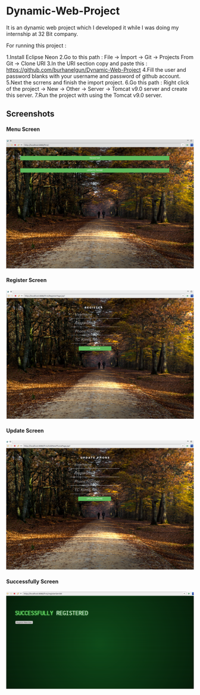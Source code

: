 # Dynamic-Web-Project
It is an dynamic web project which I developed it while I was doing my internship at 32 Bit company.

For running this project :

1.Install Eclipse Neon
2.Go to this path : File -> İmport -> Git -> Projects From Git ->  Clone URI
3.In the URI section copy and paste this : https://github.com/burhanelgun/Dynamic-Web-Project
4.Fill the user and password blanks with your username and password of github account.
5.Next the scrrens and finish the import project.
6.Go this path : Right click of the project -> New -> Other -> Server -> Tomcat v9.0 server and create this server.
7.Run the project with using the Tomcat v9.0 server.


## Screenshots

#### Menu Screen
![alt text](https://github.com/burhanelgun/Dynamic-Web-Project/blob/master/menuJSP.png)
#### Register Screen
![alt text](https://github.com/burhanelgun/Dynamic-Web-Project/blob/master/registerJSP.png)
#### Update Screen
![alt text](https://github.com/burhanelgun/Dynamic-Web-Project/blob/master/updateJSP.png)
#### Successfully Screen
![alt text](https://github.com/burhanelgun/Dynamic-Web-Project/blob/master/succes.png)
